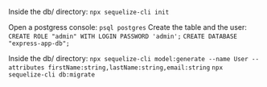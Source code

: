 Inside the db/ directory:
```npx sequelize-cli init```

Open a postgress console: ```psql postgres```
Create the table and the user:
```CREATE ROLE "admin" WITH LOGIN PASSWORD 'admin';```
```CREATE DATABASE "express-app-db";```

Inside the db/ directory:
```npx sequelize-cli model:generate --name User --attributes firstName:string,lastName:string,email:string```
```npx sequelize-cli db:migrate```
